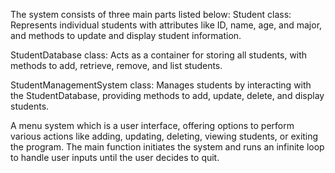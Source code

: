 The system consists of three main parts listed below:
Student class: Represents individual students with attributes like ID, name, age, and major, and methods to update and display student information.

StudentDatabase class: Acts as a container for storing all students, with methods to add, retrieve, remove, and list students.

StudentManagementSystem class: Manages students by interacting with the StudentDatabase, providing methods to add, update, delete, and display students.

A menu system which is a user interface, offering options to perform various actions like adding, updating, deleting, viewing students, or exiting the program. The main function initiates the system and runs an infinite loop to handle user inputs until the user decides to quit.